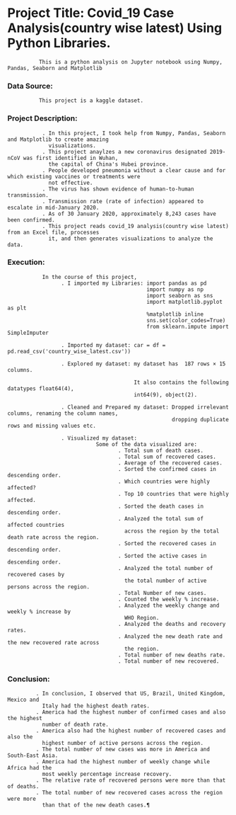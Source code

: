 # Project Title: Covid_19 Case Analysis(country wise latest) Using Python Libraries.
              This is a python analysis on Jupyter notebook using Numpy, Pandas, Seaborn and Matplotlib


### Data Source:
              This project is a kaggle dataset.


### Project Description: 
               . In this project, I took help from Numpy, Pandas, Seaborn and Matplotlib to create amazing 
                 visualizations.
               . This project anaylzes a new coronavirus designated 2019-nCoV was first identified in Wuhan, 
                 the capital of China's Hubei province.
               . People developed pneumonia without a clear cause and for which existing vaccines or treatments were 
                 not effective.
               . The virus has shown evidence of human-to-human transmission.
               . Transmission rate (rate of infection) appeared to escalate in mid-January 2020.
               . As of 30 January 2020, approximately 8,243 cases have been confirmed.
               . This project reads covid_19 analysis(country wise latest) from an Excel file, processes 
                 it, and then generates visualizations to analyze the data.
                     
### Execution: 
               In the course of this project, 
                     . I imported my Libraries: import pandas as pd
                                                import numpy as np
                                                import seaborn as sns
                                                import matplotlib.pyplot as plt
                                                %matplotlib inline
                                                sns.set(color_codes=True)
                                                from sklearn.impute import SimpleImputer
                                              
                     . Imported my dataset: car = df = pd.read_csv('country_wise_latest.csv'))
                    
                     . Explored my dataset: my dataset has  187 rows × 15 columns.

                                            It also contains the following datatypes float64(4), 
                                            int64(9), object(2).
                    
                     . Cleaned and Prepared my dataset: Dropped irrelevant columns, renaming the column names,
                                                        dropping duplicate rows and missing values etc.
                    
                     . Visualized my dataset: 
                                Some of the data visualized are:
                                       . Total sum of death cases.
                                       . Total sum of recovered cases.
                                       . Average of the recovered cases.
                                       . Sorted the confirmed cases in descending order.
                                       . Which countries were highly affected?
                                       . Top 10 countries that were highly affected.
                                       . Sorted the death cases in descending order.
                                       . Analyzed the total sum of affected countries 
                                         across the region by the total death rate across the region.
                                       . Sorted the recovered cases in descending order.
                                       . Sorted the active cases in descending order.
                                       . Analyzed the total number of recovered cases by 
                                         the total number of active persons across the region.
                                       . Total Number of new cases.
                                       . Counted the weekly % increase.
                                       . Analyzed the weekly change and weekly % increase by 
                                         WHO Region.
                                       . Analyzed the deaths and recovery rates.  
                                       . Analyzed the new death rate and the new recovered rate across 
                                         the region.
                                       . Total number of new deaths rate.
                                       . Total number of new recovered.

### Conclusion: 
             . In conclusion, I observed that US, Brazil, United Kingdom, Mexico and 
               Italy had the highest death rates.
             . America had the highest number of confirmed cases and also the highest 
               number of death rate.
             . America also had the highest number of recovered cases and also the 
               highest number of active persons across the region.  
             . The total number of new cases was more in America and South-East Asia.
             . America had the highest number of weekly change while Africa had the 
               most weekly percentage increase recovery.
             . The relative rate of recovered persons were more than that of deaths.
             . The total number of new recovered cases across the region were more 
               than that of the new death cases.¶
